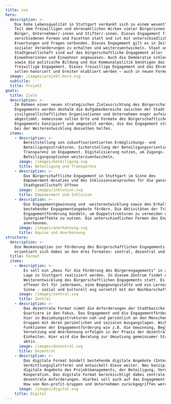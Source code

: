 ```yaml
---
title: xxx
hero:
  description: >-
    Die hohe Lebensqualität in Stuttgart verdankt sich zu einem wesentlichen
    Teil dem freiwilligen und ehrenamtlichen Wirken vieler Bürgerinnen und
    Bürger, Unternehmer/-innen und Stifter/-innen. Dieses Engagement findet in
    verschiedenen Formen und Facetten statt und ist mit unterschiedlichsten
    Erwartungen und Fragen verbunden. Dieses Engagement gilt es in Zeiten
    sozialer Veränderungen zu erhalten und weiterzuentwickeln. Staat und
    Stadtgesellschaft sind auf das bürgerschaftliche Engagement aller
    Einwohnerinnen und Einwohner angewiesen. Auch die Demokratie schlechthin
    sowie die politische Bildung und die Kommunalpolitik benötigen das
    freiwillige Engagement. Dieses freiwillige Engagement und das Ehrenamt
    sollen honoriert und breiter etabliert werden – auch in neuen Formen.
  image: /images/projekt-hero.svg
  subtitle: ' '
  title: Projekt
goals:
  title: Ziele
  description: >-
    Im Rahmen einer neuen strategischen Zielausrichtung des Bürgerschaftlichen
    Engagements werden deshalb die Aufgabenbereiche zwischen der Stadt und
    zivilgesellschaftlichen Organisationen und Unternehmen enger aufeinander
    abgestimmt. Gemeinsam sollen Orte und Formate des Bürgerschaftlichen
    Engagements konzipiert und umgesetzt werden, die das Engagement stärken und
    bei der Weiterentwicklung desselben helfen.
  items:
    - description: >-
        Bereitstellung von zukunftsorientierten Ermöglichungs- und
        Beteiligungsstrukturen. Sicherstellung der Beteiligungsorientierung und
        Transparenz im Engagement. Digitalisierung nutzen, um Zugangs- und
        Beteiligungsoptionen weiterzuentwickeln.
      image: /images/beteiligung.svg
      title: Beteiligung und Transparenz
    - description: >-
        Das Bürgerschaftliche Engagement in Stuttgart im Sinne des
        Empowerment-Ansatzes und des Inklusionsanspruches für die ganze
        Stadtgesellschaft öffnen
      image: /images/inklusion.svg
      title: Empowerment und Inklusion
    - description: >-
        Die Engagementgewinnung und -weiterentwicklung sowie den Erhalt
        bestehender Engagementangebote fördern. Die Aktivitäten der Träger der
        Engagementförderung bündeln, um Doppelstrukturen zu vermeiden und
        Synergieeffekte zu nutzen. Die unterschiedlichen Formen des Engagements
        anerkennen.
      image: /images/anerkennung.svg
      title: Aquise und Anerkennung
structure:
  description: >-
    Die Neukonzeption zur Förderung des Bürgerschaftlichen Engagements
    orientiert sich dabei an den drei Formaten: zentral, dezentral und digital
  title: Format
  items:
    - description: >-
        Es soll ein „Haus für die Förderung des Bürgerengagements" in zentraler
        Lage in Stuttgart realisiert werden. In diesem Zentrum findet die
        Weiterentwicklung des Bürgerschaftlichen Engagements statt. Es ist ein
        offener Ort für jedermann, eine Begegnungsstätte und ein Lernort im besten
        Sinne - sozial und kulturell eng vernetzt mit der Nachbarschaft.
      image: /images/zentral.svg
      title: Zentral
    - description: >-
        Das dezentrale Format nimmt die Anforderungen der Stadtbezirke und
        Quartiere in den Fokus. Das Engagement und die Engagementförderung erfolgt
        hier in Beziehungsstrukturen nah und persönlich an den Menschen und
        Gruppen mit deren persönlichen und sozialen Ausgangslagen. Wichtige
        Funktionen der Engagementförderung wie z.B. die Gewinnung, Begleitung,
        Vernetzung und Anerkennung erfolgen in der Praxis der dezentralen
        Einheiten. Hier wird die Beratung zur Umsetzung gemeinsamer Standards
        aktiv.
      image: /images/dezentral.svg
      title: Dezentral
    - description: >-
        Das digitale Format bündelt bestehende digitale Angebote (Internetangebot,
        Vermittlungsplattform) und entwickelt diese weiter. Neu konzipiert werden
        digitale Angebote des Projektmanagements, der Beteiligung, Vernetzung und
        Kooperation. Das digitale Format berücksichtigt dabei zentrale und
        dezentrale Anforderungen. Hierbei soll auch auf das Engagement und Know
        How von Non-profit-Gruppen und Unternehmen zurückgegriffen werden.
      image: /images/digital.svg
    title: Digital
---
```

<ProjectPage />
